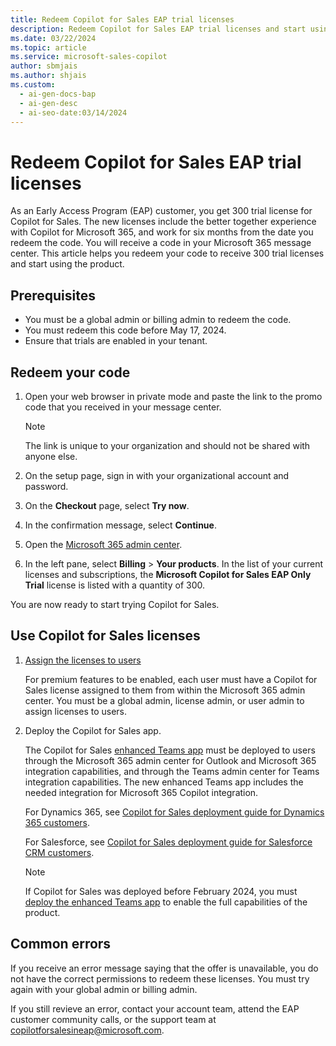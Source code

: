 ```yaml
---
title: Redeem Copilot for Sales EAP trial licenses
description: Redeem Copilot for Sales EAP trial licenses and start using the product.
ms.date: 03/22/2024
ms.topic: article
ms.service: microsoft-sales-copilot
author: sbmjais
ms.author: shjais
ms.custom:
  - ai-gen-docs-bap
  - ai-gen-desc
  - ai-seo-date:03/14/2024
---
```


# Redeem Copilot for Sales EAP trial licenses

As an Early Access Program (EAP) customer, you get 300 trial license for Copilot for Sales. The new licenses include the better together experience with Copilot for Microsoft 365, and work for six months from the date you redeem the code. You will receive a code in your Microsoft 365 message center. This article helps you redeem your code to receive 300 trial licenses and start using the product.

## Prerequisites

- You must be a global admin or billing admin to redeem the code.
- You must redeem this code before May 17, 2024.
- Ensure that trials are enabled in your tenant.

## Redeem your code

1.  Open your web browser in private mode and paste the link to the promo code that you received in your message center. 

    > [!NOTE]
    > The link is unique to your organization and should not be shared with anyone else.

1.  On the setup page, sign in with your organizational account and password.

1.  On the **Checkout** page, select **Try now**.

1.  In the confirmation message, select **Continue**.

1.  Open the [Microsoft 365 admin center](https://admin.microsoft.com/).

1. In the left pane, select **Billing** > **Your products**. In the list of your current licenses and subscriptions, the **Microsoft Copilot for Sales EAP Only Trial** license is listed with a quantity of 300.

You are now ready to start trying Copilot for Sales. 

## Use Copilot for Sales licenses

1. [Assign the licenses to users](/microsoft-365/admin/manage/assign-licenses-to-users?view=o365-worldwide)

    For premium features to be enabled, each user must have a Copilot for Sales license assigned to them from within the Microsoft 365 admin center. You must be a global admin, license admin, or user admin to assign licenses to users.

2. Deploy the Copilot for Sales app.

    The Copilot for Sales [enhanced Teams app](whats-new-copilot-sales.md#enhanced-teams-app-support) must be deployed to users through the Microsoft 365 admin center for Outlook and Microsoft 365 integration capabilities, and through the Teams admin center for Teams integration capabilities. The new enhanced Teams app includes the needed integration for Microsoft 365 Copilot integration.

    For Dynamics 365, see [Copilot for Sales deployment guide for Dynamics 365 customers](deploy-viva-sales-d365.md).

    For Salesforce, see [Copilot for Sales deployment guide for Salesforce CRM customers](deploy-viva-sales-sf.md).

    > [!NOTE]
    > If Copilot for Sales was deployed before February 2024, you must [deploy the enhanced Teams app](whats-new-copilot-sales.md#update-existing-sales-copilot-deployments) to enable the full capabilities of the product. 

## Common errors

If you receive an error message saying that the offer is unavailable, you do not have the correct permissions to redeem these licenses. You must try again with your global admin or billing admin.

If you still revieve an error, contact your account team, attend the EAP customer community calls, or the support team at [copilotforsalesineap@microsoft.com](mailto:copilotforsalesineap@microsoft.com).


